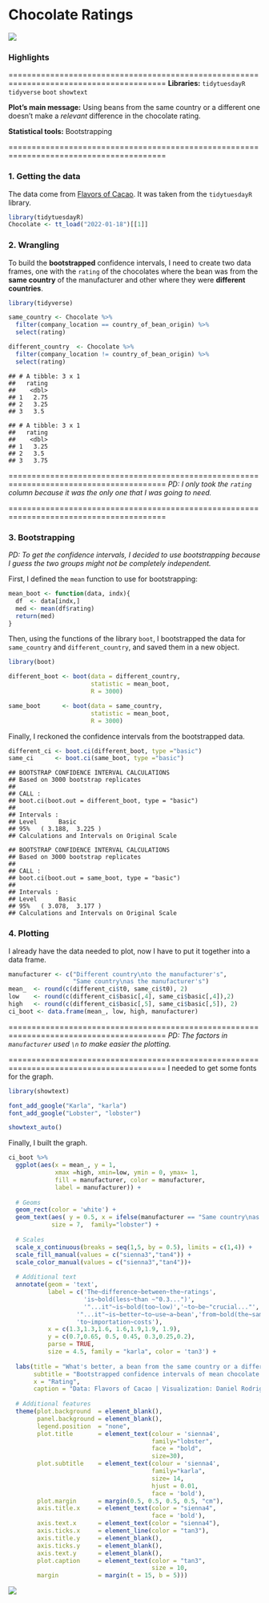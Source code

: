 Chocolate Ratings
================
![](Chocolates.png)<!-- -->

### Highlights
========================================================================================
**Libraries:** `tidytuesdayR` `tidyverse` `boot` `showtext`

**Plot’s main message:** Using beans from the same country or a different one doesn’t make a
*relevant* difference in the chocolate rating.

**Statistical tools:** Bootstrapping

========================================================================================
### 1. Getting the data

The data come from [Flavors of
Cacao](http://flavorsofcacao.com/chocolate_database.html). It was taken
from the `tidytuesdayR` library.

``` r
library(tidytuesdayR)
Chocolate <- tt_load("2022-01-18")[[1]]
```

### 2. Wrangling

To build the **bootstrapped** confidence intervals, I need to create two
data frames, one with the `rating` of the chocolates where the bean was
from the **same country** of the manufacturer and other where they were
**different countries**.

``` r
library(tidyverse)

same_country <- Chocolate %>% 
  filter(company_location == country_of_bean_origin) %>%
  select(rating)

different_country  <- Chocolate %>% 
  filter(company_location != country_of_bean_origin) %>%
  select(rating)
```

    ## # A tibble: 3 x 1
    ##   rating
    ##    <dbl>
    ## 1   2.75
    ## 2   3.25
    ## 3   3.5

    ## # A tibble: 3 x 1
    ##   rating
    ##    <dbl>
    ## 1   3.25
    ## 2   3.5 
    ## 3   3.75
========================================================================================
*PD: I only took the `rating` column because it was the only one that I
was going to need.*

========================================================================================
### 3. Bootstrapping

*PD: To get the confidence intervals, I decided to use bootstrapping because I guess the two groups might not be completely independent.*

First, I defined the `mean` function to use for bootstrapping:

``` r
mean_boot <- function(data, indx){
  df  <- data[indx,]
  med <- mean(df$rating)
  return(med)
}
```

Then, using the functions of the library `boot`, I bootstrapped the data
for `same_country` and `different_country`, and saved them in a new
object.

``` r
library(boot)

different_boot <- boot(data = different_country, 
                       statistic = mean_boot, 
                       R = 3000)

same_boot      <- boot(data = same_country, 
                       statistic = mean_boot, 
                       R = 3000)
```

Finally, I reckoned the confidence intervals from the bootstrapped data.

``` r
different_ci <- boot.ci(different_boot, type ="basic")
same_ci      <- boot.ci(same_boot, type ="basic")
```

    ## BOOTSTRAP CONFIDENCE INTERVAL CALCULATIONS
    ## Based on 3000 bootstrap replicates
    ## 
    ## CALL : 
    ## boot.ci(boot.out = different_boot, type = "basic")
    ## 
    ## Intervals : 
    ## Level      Basic         
    ## 95%   ( 3.188,  3.225 )  
    ## Calculations and Intervals on Original Scale

    ## BOOTSTRAP CONFIDENCE INTERVAL CALCULATIONS
    ## Based on 3000 bootstrap replicates
    ## 
    ## CALL : 
    ## boot.ci(boot.out = same_boot, type = "basic")
    ## 
    ## Intervals : 
    ## Level      Basic         
    ## 95%   ( 3.078,  3.177 )  
    ## Calculations and Intervals on Original Scale

### 4. Plotting

I already have the data needed to plot, now I have to put it together
into a data frame.

``` r
manufacturer <- c("Different country\nto the manufacturer's",
                  "Same country\nas the manufacturer's")
mean_  <- round(c(different_ci$t0, same_ci$t0), 2)  
low    <- round(c(different_ci$basic[,4], same_ci$basic[,4]),2)
high   <- round(c(different_ci$basic[,5], same_ci$basic[,5]), 2)
ci_boot <- data.frame(mean_, low, high, manufacturer)
```
========================================================================================
*PD: The factors in `manufacturer` used `\n` to make easier the
plotting.*

========================================================================================
I needed to get some fonts for the graph.

``` r
library(showtext)

font_add_google("Karla", "karla")
font_add_google("Lobster", "lobster")

showtext_auto() 
```

Finally, I built the graph.

``` r
ci_boot %>%
  ggplot(aes(x = mean_, y = 1, 
             xmax =high, xmin=low, ymin = 0, ymax= 1,
             fill = manufacturer, color = manufacturer,
             label = manufacturer)) +
  
  # Geoms
  geom_rect(color = 'white') +
  geom_text(aes( y = 0.5, x = ifelse(manufacturer == "Same country\nas the manufacturer's", low - 0.32, low + 0.34)), 
            size = 7,  family="lobster") +  
  
  # Scales
  scale_x_continuous(breaks = seq(1,5, by = 0.5), limits = c(1,4)) +
  scale_fill_manual(values = c("sienna3","tan4")) +
  scale_color_manual(values = c("sienna3","tan4"))+
  
  # Additional text
  annotate(geom = 'text', 
           label = c('The~difference~between~the~ratings',
                     'is~bold(less~than ~"0.3...")', 
                     '"...it"~is~bold(too~low)','~to~be~"crucial..."',
                   '"...it"~is~better~to~use~a~bean','from~bold(the~same~country)~due',
                   'to~importation~costs'), 
           x = c(1.3,1.3,1.6, 1.6,1.9,1.9, 1.9), 
           y = c(0.7,0.65, 0.5, 0.45, 0.3,0.25,0.2), 
           parse = TRUE, 
           size = 4.5, family = "karla", color = 'tan3') +
  
  labs(title = "What's better, a bean from the same country or a different one?",
       subtitle = "Bootstrapped confidence intervals of mean chocolate rating by bean origin",
       x = "Rating",
       caption = "Data: Flavors of Cacao | Visualization: Daniel Rodriguez (@davidr9708)") +
  
  # Additional features
  theme(plot.background  = element_blank(),
        panel.background = element_blank(),
        legend.position  = "none",
        plot.title       = element_text(colour = 'sienna4', 
                                        family="lobster", 
                                        face = "bold", 
                                        size=30),
        plot.subtitle    = element_text(colour = 'sienna4', 
                                        family="karla", 
                                        size= 14, 
                                        hjust = 0.01, 
                                        face = 'bold'),
        plot.margin      = margin(0.5, 0.5, 0.5, 0.5, "cm"),
        axis.title.x     = element_text(color = "sienna4", 
                                        face = 'bold'),
        axis.text.x      = element_text(color = "sienna4"),
        axis.ticks.x     = element_line(color = "tan3"),
        axis.title.y     = element_blank(),
        axis.ticks.y     = element_blank(),
        axis.text.y      = element_blank(),
        plot.caption     = element_text(color = "tan3",
                                        size = 10,
        margin           = margin(t = 15, b = 5)))
```

![](Chocolates.png)<!-- -->

